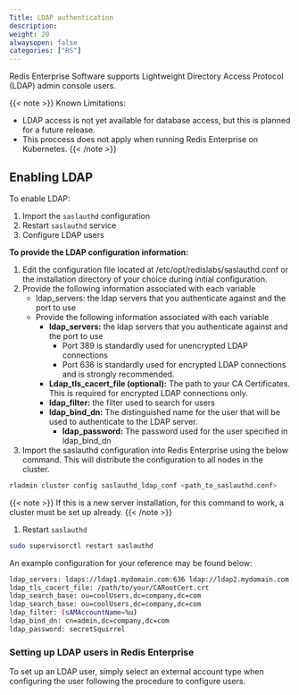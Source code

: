 ```yaml
---
Title: LDAP authentication
description:
weight: 20
alwaysopen: false
categories: ["RS"]
---
```


Redis Enterprise Software supports Lightweight Directory Access Protocol (LDAP) admin console users.

{{< note >}}
Known Limitations:
- LDAP access is not yet available for database access, but this is planned for a future release.
- This proccess does not apply when running Redis Enterprise on Kubernetes.
{{< /note >}}

## Enabling LDAP

To enable LDAP:

1. Import the `saslauthd` configuration
1. Restart `saslauthd` service
1. Configure LDAP users


**To provide the LDAP configuration information:**

1. Edit the configuration file located at /etc/opt/redislabs/saslauthd.conf or the installation directory of your choice during initial configuration.
1. Provide the following information associated with each variable
	- ldap_servers: the ldap servers that you authenticate against and the port to use
	- Provide the following information associated with each variable
		- **ldap_servers:** the ldap servers that you authenticate against and the port to use
			- Port 389 is standardly used for unencrypted LDAP connections
			- Port 636 is standardly used for encrypted LDAP connections and is strongly recommended.
		- **Ldap_tls_cacert_file (optional):** The path to your CA Certificates. This is required for encrypted LDAP connections only.
		- **ldap_filter:** the filter used to search for users
		- **ldap_bind_dn:** The distinguished name for the user that will be used to authenticate to the LDAP server.
    		- **ldap_password:** The password used for the user specified in ldap_bind_dn
1. Import the saslauthd configuration into Redis Enterprise using the below command. This will distribute the configuration to all nodes in the cluster.
```sh
rladmin cluster config saslauthd_ldap_conf <path_to_saslauthd.conf>
```
{{< note >}}
If this is a new server installation, for this command to work, a cluster must be set up already.
{{< /note >}}
1. Restart `saslauthd` 
```sh
sudo supervisorctl restart saslauthd
```

An example configuration for your reference may be found below:

```sh
ldap_servers: ldaps://ldap1.mydomain.com:636 ldap://ldap2.mydomain.com:636
ldap_tls_cacert_file: /path/to/your/CARootCert.crt
ldap_search_base: ou=coolUsers,dc=company,dc=com
ldap_search_base: ou=coolUsers,dc=company,dc=com
ldap_filter: (sAMAccountName=%u)
ldap_bind_dn: cn=admin,dc=company,dc=com
ldap_password: secretSquirrel

```
### Setting up LDAP users in Redis Enterprise

To set up an LDAP user, simply select an external account type when configuring the user following the procedure to configure users.
